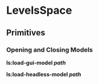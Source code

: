 # LevelsSpace
## Primitives
### Opening and Closing Models
**ls:load-gui-model *path***

**ls:load-headless-model *path***
